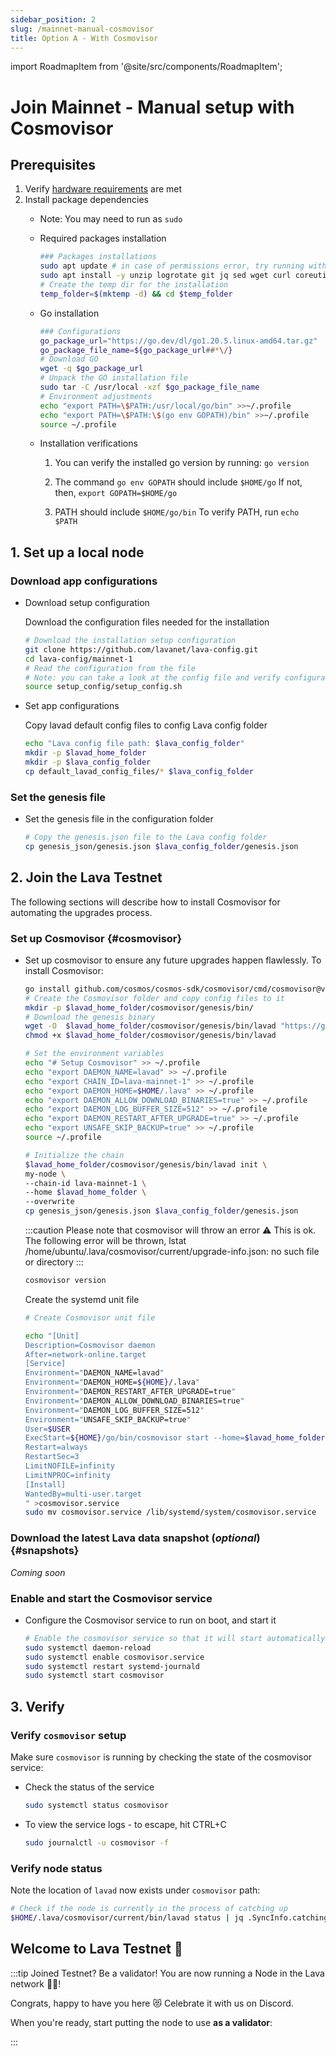 ```yaml
---
sidebar_position: 2
slug: /mainnet-manual-cosmovisor
title: Option A - With Cosmovisor
---
```

import RoadmapItem from '@site/src/components/RoadmapItem';

# Join Mainnet - Manual setup with Cosmovisor
## Prerequisites

1. Verify [hardware requirements](reqs) are met
2. Install package dependencies
    - Note: You may need to run as `sudo`
    - Required packages installation
        
        ```bash
        ### Packages installations
        sudo apt update # in case of permissions error, try running with sudo
        sudo apt install -y unzip logrotate git jq sed wget curl coreutils systemd
        # Create the temp dir for the installation
        temp_folder=$(mktemp -d) && cd $temp_folder
        ```
        
    - Go installation
        
        ```bash
        ### Configurations
        go_package_url="https://go.dev/dl/go1.20.5.linux-amd64.tar.gz"
        go_package_file_name=${go_package_url##*\/}
        # Download GO
        wget -q $go_package_url
        # Unpack the GO installation file
        sudo tar -C /usr/local -xzf $go_package_file_name
        # Environment adjustments
        echo "export PATH=\$PATH:/usr/local/go/bin" >>~/.profile
        echo "export PATH=\$PATH:\$(go env GOPATH)/bin" >>~/.profile
        source ~/.profile
        ```
        
    - Installation verifications
        
        
        1. You can verify the installed go version by running: `go version`
        
        2. The command `go env GOPATH` should include `$HOME/go`
        If not, then, `export GOPATH=$HOME/go`
        
        3. PATH should include `$HOME/go/bin`
        To verify PATH, run `echo $PATH`
        

## 1. Set up a local node

### Download app configurations

- Download setup configuration
    
    Download the configuration files needed for the installation
    
    ```bash
    # Download the installation setup configuration
    git clone https://github.com/lavanet/lava-config.git
    cd lava-config/mainnet-1
    # Read the configuration from the file
    # Note: you can take a look at the config file and verify configurations
    source setup_config/setup_config.sh
    ```
    
- Set app configurations
        
    Copy lavad default config files to config Lava config folder
    
    ```bash
    echo "Lava config file path: $lava_config_folder"
    mkdir -p $lavad_home_folder
    mkdir -p $lava_config_folder
    cp default_lavad_config_files/* $lava_config_folder
    ```
    

### Set the genesis file

- Set the genesis file in the configuration folder
    
    ```bash
    # Copy the genesis.json file to the Lava config folder
    cp genesis_json/genesis.json $lava_config_folder/genesis.json
    ```

## 2. Join the Lava Testnet

The following sections will describe how to install Cosmovisor for automating the upgrades process.


### Set up Cosmovisor {#cosmovisor}

- Set up cosmovisor to ensure any future upgrades happen flawlessly. To install Cosmovisor:
    
    ```bash
    go install github.com/cosmos/cosmos-sdk/cosmovisor/cmd/cosmovisor@v1.0.0
    # Create the Cosmovisor folder and copy config files to it
    mkdir -p $lavad_home_folder/cosmovisor/genesis/bin/
    # Download the genesis binary
    wget -O  $lavad_home_folder/cosmovisor/genesis/bin/lavad "https://github.com/lavanet/lava/releases/download/v2.2.0/lavad-v2.2.0-linux-amd64"
    chmod +x $lavad_home_folder/cosmovisor/genesis/bin/lavad
    ```

    ```bash
    # Set the environment variables
    echo "# Setup Cosmovisor" >> ~/.profile
    echo "export DAEMON_NAME=lavad" >> ~/.profile
    echo "export CHAIN_ID=lava-mainnet-1" >> ~/.profile
    echo "export DAEMON_HOME=$HOME/.lava" >> ~/.profile
    echo "export DAEMON_ALLOW_DOWNLOAD_BINARIES=true" >> ~/.profile
    echo "export DAEMON_LOG_BUFFER_SIZE=512" >> ~/.profile
    echo "export DAEMON_RESTART_AFTER_UPGRADE=true" >> ~/.profile
    echo "export UNSAFE_SKIP_BACKUP=true" >> ~/.profile
    source ~/.profile
    ```

    ```bash
    # Initialize the chain
    $lavad_home_folder/cosmovisor/genesis/bin/lavad init \
    my-node \
    --chain-id lava-mainnet-1 \
    --home $lavad_home_folder \
    --overwrite
    cp genesis_json/genesis.json $lava_config_folder/genesis.json
    ```

    :::caution Please note that cosmovisor will throw an error ⚠️ This is ok.
    The following error will be thrown,
    lstat /home/ubuntu/.lava/cosmovisor/current/upgrade-info.json: no such file or directory
    :::

    ```bash
    cosmovisor version
    ```
    
    Create the systemd unit file
    
    ```bash
    # Create Cosmovisor unit file

    echo "[Unit]
    Description=Cosmovisor daemon
    After=network-online.target
    [Service]
    Environment="DAEMON_NAME=lavad"
    Environment="DAEMON_HOME=${HOME}/.lava"
    Environment="DAEMON_RESTART_AFTER_UPGRADE=true"
    Environment="DAEMON_ALLOW_DOWNLOAD_BINARIES=true"
    Environment="DAEMON_LOG_BUFFER_SIZE=512"
    Environment="UNSAFE_SKIP_BACKUP=true"
    User=$USER
    ExecStart=${HOME}/go/bin/cosmovisor start --home=$lavad_home_folder --p2p.seeds $seed_node
    Restart=always
    RestartSec=3
    LimitNOFILE=infinity
    LimitNPROC=infinity
    [Install]
    WantedBy=multi-user.target
    " >cosmovisor.service
    sudo mv cosmovisor.service /lib/systemd/system/cosmovisor.service
    ```

### Download the latest Lava data snapshot (_optional_) {#snapshots}

_Coming soon_

### Enable and start the Cosmovisor service
    
- Configure the Cosmovisor service to run on boot, and start it
    ```bash
    # Enable the cosmovisor service so that it will start automatically when the system boots
    sudo systemctl daemon-reload
    sudo systemctl enable cosmovisor.service
    sudo systemctl restart systemd-journald
    sudo systemctl start cosmovisor
    ```
    

## 3. Verify

### Verify `cosmovisor` setup

Make sure `cosmovisor` is running by checking the state of the cosmovisor service:

- Check the status of the service
    ```bash
    sudo systemctl status cosmovisor
    ```
- To view the service logs - to escape, hit CTRL+C

    ```bash
    sudo journalctl -u cosmovisor -f
    ```

### Verify node status

Note the location of `lavad` now exists under `cosmovisor` path:

```bash
# Check if the node is currently in the process of catching up
$HOME/.lava/cosmovisor/current/bin/lavad status | jq .SyncInfo.catching_up
```

## Welcome to Lava Testnet 🌋

:::tip Joined Testnet? Be a validator!
You are now running a Node in the Lava network 🎉🥳! 

Congrats, happy to have you here 😻 Celebrate it with us on Discord.

When you're ready, start putting the node to use **as a validator**:
[<RoadmapItem icon="🧑‍⚖️" title="Power as a Validator" description="Validate blocks, secure the network, earn rewards"/>](/validator-manual#account)

:::
